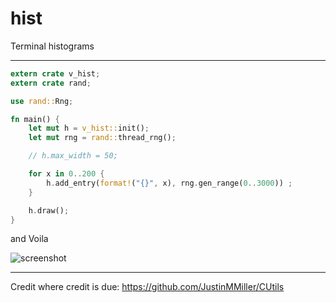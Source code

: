 
# hist

Terminal histograms

----------------


```rust
extern crate v_hist;
extern crate rand;

use rand::Rng;

fn main() {
    let mut h = v_hist::init();
    let mut rng = rand::thread_rng();

    // h.max_width = 50;

    for x in 0..200 {
        h.add_entry(format!("{}", x), rng.gen_range(0..3000)) ;
    }

    h.draw();
}
```

and Voila


![screenshot](assets/screenshot.png)


----------------

Credit where credit is due: https://github.com/JustinMMiller/CUtils
